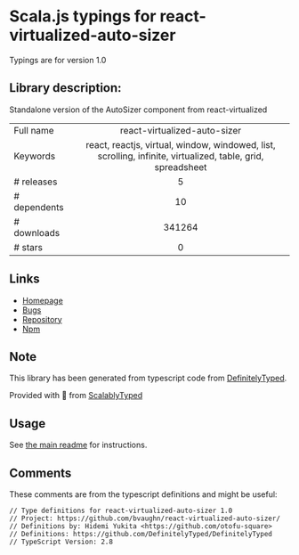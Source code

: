 
# Scala.js typings for react-virtualized-auto-sizer

Typings are for version 1.0

## Library description:
Standalone version of the AutoSizer component from react-virtualized

|                    |                 |
| ------------------ | :-------------: |
| Full name          | react-virtualized-auto-sizer |
| Keywords           | react, reactjs, virtual, window, windowed, list, scrolling, infinite, virtualized, table, grid, spreadsheet |
| # releases         | 5 |
| # dependents       | 10 |
| # downloads        | 341264 |
| # stars            | 0 |

## Links
- [Homepage](https://github.com/bvaughn/react-virtualized-auto-sizer/)
- [Bugs](https://github.com/bvaughn/react-virtualized-auto-sizer/issues)
- [Repository](https://github.com/bvaughn/react-virtualized-auto-sizer)
- [Npm](https://www.npmjs.com/package/react-virtualized-auto-sizer)
    


## Note
This library has been generated from typescript code from [DefinitelyTyped](https://definitelytyped.org).

Provided with :purple_heart: from [ScalablyTyped](https://github.com/oyvindberg/ScalablyTyped)

## Usage
See [the main readme](../../readme.md) for instructions.

## Comments

These comments are from the typescript definitions and might be useful:
```
// Type definitions for react-virtualized-auto-sizer 1.0
// Project: https://github.com/bvaughn/react-virtualized-auto-sizer/
// Definitions by: Hidemi Yukita <https://github.com/otofu-square>
// Definitions: https://github.com/DefinitelyTyped/DefinitelyTyped
// TypeScript Version: 2.8

```

